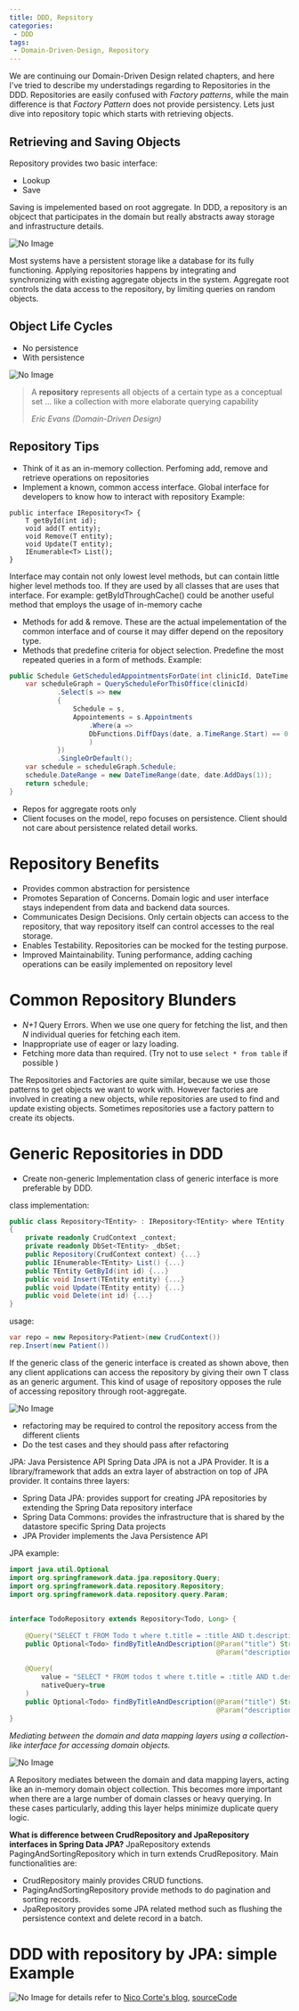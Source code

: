 ```yaml
---
title: DDD, Repsitory
categories:
 - DDD
tags:
 - Domain-Driven-Design, Repository
---
```

We are continuing our Domain-Driven Design related chapters, and here I've tried to describe my understadings regarding to Repositories in the DDD. Repositories are easily confused with *Factory patterns*, while the main difference is that *Factory Pattern* does not provide persistency. Lets just dive into repository topic which starts with retrieving objects.

## Retrieving and Saving Objects

Repository provides two basic interface:
 - Lookup
 - Save

Saving is impelemented based on root aggregate. In DDD, a repository is an objcect that participates in the domain but really abstracts away storage and infrastructure details.

![No Image](/assets/2018-05-10-ddd-repositories/retrievingObjects.png)

Most systems have a persistent storage like a database for its fully functioning. Applying repositories happens by integrating and synchronizing with existing aggregate objects in the system. Aggregate root controls the data access to the repository, by limiting queries on random objects.

## Object Life Cycles
 - No persistence
 - With persistence 

![No Image](/assets/2018-05-10-ddd-repositories/ObjectLifecycle.png)

> A **repository** represents all objects of a certain type as a conceptual set ... like a collection with more elaborate querying capability
>
> <cite>Eric Evans (Domain-Driven Design)</cite>


## Repository Tips
- Think of it as an in-memory collection. Perfoming add, remove and retrieve operations on repositories
- Implement a known, common access interface. Global interface for developers to know how to interact with repository
Example:
```
public interface IRepository<T> {
	T getById(int id);
	void add(T entity);
	void Remove(T entity);
	void Update(T entity);
	IEnumerable<T> List();
}
```
Interface may contain not only lowest level methods, but can contain little higher level methods too. If they are used by all classes that are uses that interface. For example: getByIdThroughCache() could be another useful method that employs the usage of in-memory cache
	
- Methods for add & remove. These are the actual impelementation of the common interface and of course it may differ depend on the repository type.
- Methods that predefine criteria for object selection. Predefine the most repeated queries in a form of methods.
Example:
```C#
public Schedule GetScheduledAppointmentsForDate(int clinicId, DateTime date) {
	var scheduleGraph = QueryScheduleForThisOffice(clinicId)
			.Select(s => new
			{
				Schedule = s,
				Appointements = s.Appointments
					.Where(a =>
					DbFunctions.DiffDays(date, a.TimeRange.Start) == 0
					)
			})
			.SingleOrDefault();
	var schedule = scheduleGraph.Schedule;
	schedule.DateRange = new DateTimeRange(date, date.AddDays(1));
	return schedule;
}
```
- Repos for aggregate roots only
- Client focuses on the model, repo focuses on persistence. Client should not care about persistence related detail works.

# Repository Benefits
- Provides common abstraction for persistence
- Promotes Separation of Concerns. Domain logic and user interface stays independent from data and backend data sources.
- Communicates Design Decisions. Only certain objects can access to the repository, that way repository itself can control accesses to the real storage.
- Enables Testability. Repositories can be mocked for the testing purpose.
- Improved Maintainability. Tuning performance, adding caching operations can be easily implemented on repository level

# Common Repository Blunders
- *N+1* Query Errors. When we use one query for fetching the list, and then *N* individual queries for fetching each item.
- Inappropriate use of eager or lazy loading.
- Fetching more data than required. (Try not to use `select * from table` if possible )


The Repositories and Factories are quite similar, because we use those patterns to get objects we want to work with. However factories are involved in creating a new objects, while repositories are used to find and update existing objects. Sometimes repositories use a factory pattern to create its objects.


# Generic Repositories in DDD
- Create non-generic Implementation class of generic interface is more preferable by DDD. 

class implementation:
```C#
public class Repository<TEntity> : IRepository<TEntity> where TEntity : class, IEntity
{
	private readonly CrudContext _context;
	private readonly DbSet<TEntity> _dbSet;
	public Repository(CrudContext context) {...}
	public IEnumerable<TEntity> List() {...}
	public TEntity GetById(int id) {...}
	public void Insert(TEntity entity) {...}
	public void Update(TEntity entity) {...}
	public void Delete(int id) {...}
}
```

usage: 
```C#
var repo = new Repository<Patient>(new CrudContext())
rep.Insert(new Patient())
```

If the generic class of the generic interface is created as shown above, then any client applications can access the repository by giving their own T class as an generic argument. This kind of usage of repository opposes the rule of accessing repository through root-aggregate.

![No Image](/assets/2018-05-10-ddd-repositories/genericRepositories.png)


- refactoring may be required to control the repository access from the different clients
- Do the test cases and they should pass after refactoring


JPA: Java Persistence API
Spring Data JPA is not a JPA Provider. It is a library/framework that adds an extra layer of abstraction on top of JPA provider. It contains three layers:
- Spring Data JPA: provides support for creating JPA repositories by extending the Spring Data repository interface
- Spring Data Commons: provides the infrastructure that is shared by the datastore specific Spring Data projects
- JPA Provider implements the Java Persistence API

JPA example: 
```Java
import java.util.Optional
import org.springframework.data.jpa.repository.Query;
import org.springframework.data.repository.Repository;
import org.springframework.data.repository.query.Param;
 
 
interface TodoRepository extends Repository<Todo, Long> { 
     
    @Query("SELECT t FROM Todo t where t.title = :title AND t.description = :description")
    public Optional<Todo> findByTitleAndDescription(@Param("title") String title, 
                                                    @Param("description") String description);
     
    @Query(
        value = "SELECT * FROM todos t where t.title = :title AND t.description = :description", 
        nativeQuery=true
    )
    public Optional<Todo> findByTitleAndDescription(@Param("title") String title, 
                                                    @Param("description") String description);
}
```

*Mediating between the domain and data mapping layers using a collection-like interface for accessing domain objects.*

![No Image](https://martinfowler.com/eaaCatalog/repositorySketch.gif)

A Repository mediates between the domain and data mapping layers, acting like an in-memory domain object collection. This becomes more important when there are a large number of domain classes or heavy querying. In these cases particularly, adding this layer helps minimize duplicate query logic.


**What is difference between CrudRepository and JpaRepository interfaces in Spring Data JPA?**
JpaRepository extends PagingAndSortingRepository which in turn extends CrudRepository. Main functionalities are:
- CrudRepository mainly provides CRUD functions.
- PagingAndSortingRepository provide methods to do pagination and sorting records.
- JpaRepository provides some JPA related method such as flushing the persistence context and delete record in a batch.



# DDD with repository by JPA: simple Example
![No Image](http://blog.ncortes.com/wp-content/uploads/2014/06/DDDAcademy2.png)
for details refer to [Nico Corte's blog](http://blog.ncortes.com/2014/06/30/ddd-repository-by-jpa-simple-example/), [sourceCode](https://bitbucket.org/coganic/hexagonalacademy/src)



